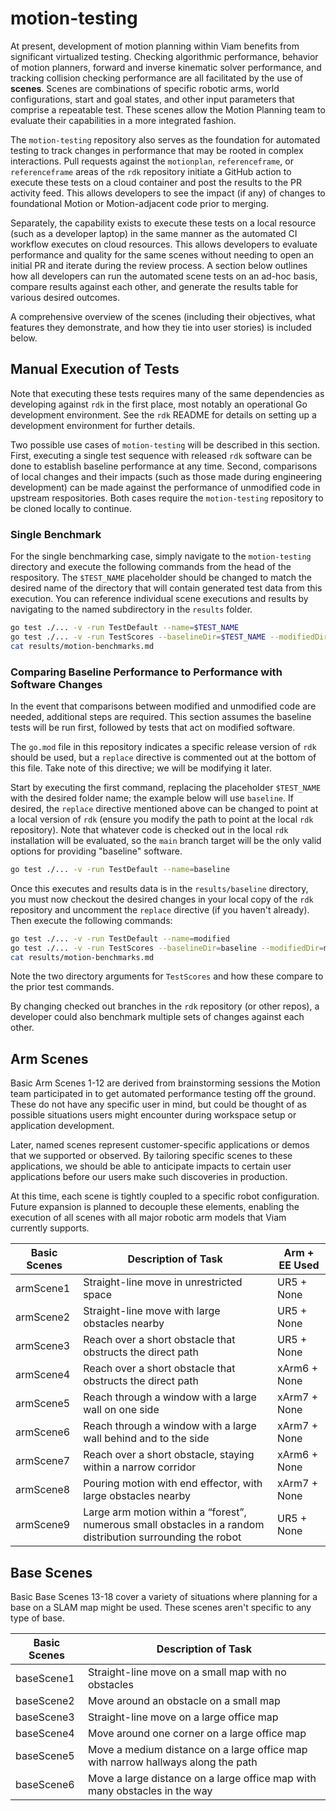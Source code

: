 # motion-testing

At present, development of motion planning within Viam benefits from significant virtualized testing. Checking algorithmic performance, behavior of motion planners, forward and inverse kinematic solver performance, and tracking collision checking performance are all facilitated by the use of **scenes**. Scenes are combinations of specific robotic arms, world configurations, start and goal states, and other input parameters that comprise a repeatable test. These scenes allow the Motion Planning team to evaluate their capabilities in a more integrated fashion. 

The `motion-testing` repository also serves as the foundation for automated testing to track changes in performance that may be rooted in complex interactions. Pull requests against the `motionplan`, `referenceframe`, or `referenceframe` areas of the `rdk` repository initiate a GitHub action to execute these tests on a cloud container and post the results to the PR activity feed. This allows developers to see the impact (if any) of changes to foundational Motion or Motion-adjacent code prior to merging.

Separately, the capability exists to execute these tests on a local resource (such as a developer laptop) in the same manner as the automated CI workflow executes on cloud resources. This allows developers to evaluate performance and quality for the same scenes without needing to open an initial PR and iterate during the review process. A section below outlines how all developers can run the automated scene tests on an ad-hoc basis, compare results against each other, and generate the results table for various desired outcomes.

A comprehensive overview of the scenes (including their objectives, what features they demonstrate, and how they tie into user stories) is included below.

## Manual Execution of Tests

Note that executing these tests requires many of the same dependencies as developing against `rdk` in the first place, most notably an operational Go development environment. See the `rdk` README for details on setting up a development environment for further details.

Two possible use cases of `motion-testing` will be described in this section. First, executing a single test sequence with released `rdk` software can be done to establish baseline performance at any time. Second, comparisons of local changes and their impacts (such as those made during engineering development) can be made against the performance of unmodified code in upstream respositories. Both cases require the `motion-testing` repository to be cloned locally to continue.

### Single Benchmark

For the single benchmarking case, simply navigate to the `motion-testing` directory and execute the following commands from the head of the respository. The `$TEST_NAME` placeholder should be changed to match the desired name of the directory that will contain generated test data from this execution. You can reference individual scene executions and results by navigating to the named subdirectory in the `results` folder.

```bash
go test ./... -v -run TestDefault --name=$TEST_NAME
go test ./... -v -run TestScores --baselineDir=$TEST_NAME --modifiedDir=$TEST_NAME
cat results/motion-benchmarks.md
```

### Comparing Baseline Performance to Performance with Software Changes

In the event that comparisons between modified and unmodified code are needed, additional steps are required. This section assumes the baseline tests will be run first, followed by tests that act on modified software.

The `go.mod` file in this repository indicates a specific release version of `rdk` should be used, but a `replace` directive is commented out at the bottom of this file. Take note of this directive; we will be modifying it later.

Start by executing the first command, replacing the placeholder `$TEST_NAME` with the desired folder name; the example below will use `baseline`. If desired, the `replace` directive mentioned above can be changed to point at a local version of `rdk` (ensure you modify the path to point at the local `rdk` repository). Note that whatever code is checked out in the local `rdk` installation will be evaluated, so the `main` branch target will be the only valid options for providing "baseline" software.

```bash
go test ./... -v -run TestDefault --name=baseline
```

Once this executes and results data is in the `results/baseline` directory, you must now checkout the desired changes in your local copy of the `rdk` repository and uncomment the `replace` directive (if you haven't already). Then execute the following commands:

```bash
go test ./... -v -run TestDefault --name=modified
go test ./... -v -run TestScores --baselineDir=baseline --modifiedDir=modified
cat results/motion-benchmarks.md
```

Note the two directory arguments for `TestScores` and how these compare to the prior test commands.

By changing checked out branches in the `rdk` repository (or other repos), a developer could also benchmark multiple sets of changes against each other.

## Arm Scenes

Basic Arm Scenes 1-12 are derived from brainstorming sessions the Motion team participated in to get automated performance testing off the ground. These do not have any specific user in mind, but could be thought of as possible situations users might encounter during workspace setup or application development.

Later, named scenes represent customer-specific applications or demos that we supported or observed. By tailoring specific scenes to these applications, we should be able to anticipate impacts to certain user applications before our users make such discoveries in production.

At this time, each scene is tightly coupled to a specific robot configuration. Future expansion is planned to decouple these elements, enabling the execution of all scenes with all major robotic arm models that Viam currently supports.

| Basic Scenes | Description of Task                                                                                                      | Arm + EE Used |
| ------------ | ------------------------------------------------------------------------------------------------------------------------ | ------------- |
| armScene1       | Straight-line move in unrestricted space                                                                                 | UR5 + None    |
| armScene2       | Straight-line move with large obstacles nearby                                                                           | UR5 + None    |
| armScene3       | Reach over a short obstacle that obstructs the direct path                                                               | UR5 + None    |
| armScene4       | Reach over a short obstacle that obstructs the direct path                                                               | xArm6 + None  |
| armScene5       | Reach through a window with a large wall on one side                                                                     | xArm7 + None  |
| armScene6       | Reach through a window with a large wall behind and to the side                                                          | xArm7 + None  |
| armScene7       | Reach over a short obstacle, staying within a narrow corridor                                                            | xArm6 + None  |
| armScene8       | Pouring motion with end effector, with large obstacles nearby                                                            | xArm7 + None  |
| armScene9       | Large arm motion within a “forest”, numerous small obstacles in a random distribution surrounding the robot              | UR5 + None    |

## Base Scenes

Basic Base Scenes 13-18 cover a variety of situations where planning for a base on a SLAM map might be used. These scenes aren't specific to any type of base.

| Basic Scenes | Description of Task                                                                    |
| ------------ | ---------------------------------------------------------------------------------------|
| baseScene1      | Straight-line move on a small map with no obstacles                                    |
| baseScene2      | Move around an obstacle on a small map                                                 |
| baseScene3      | Straight-line move on a large office map                                               |
| baseScene4      | Move around one corner on a large office map                                           |
| baseScene5      | Move a medium distance on a large office map with narrow hallways along the path       |
| baseScene6      | Move a large distance on a large office map with many obstacles in the way             |
